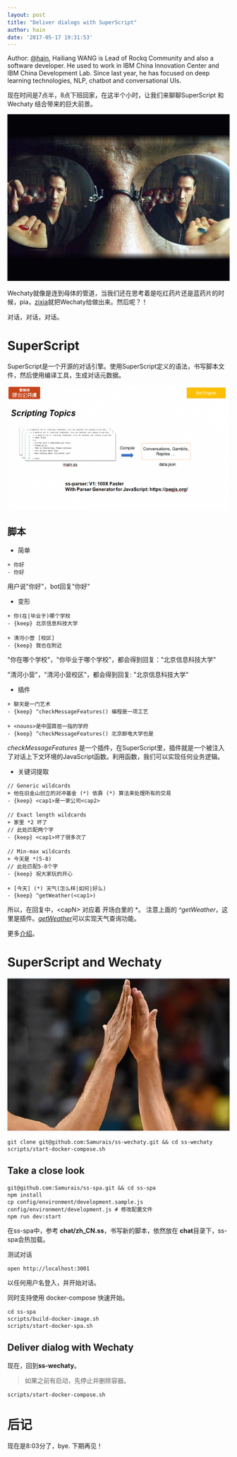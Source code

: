 ```yaml
---
layout: post
title: "Deliver dialogs with SuperScript"
author: hain
date: '2017-05-17 19:31:53'
---
```


Author: [@hain](http://blog.chatbot.io/webcv/), Hailiang WANG is Lead of Rockq Community and also a software developer. He used to work in IBM China Innovation Center and IBM China Development Lab. Since last year, he has focused on deep learning technologies, NLP, chatbot and conversational UIs.

现在时间是7点半，8点下班回家，在这半个小时，让我们来聊聊SuperScript 和 Wechaty 结合带来的巨大前景。

![](/download/2017/samurais-the-matrix.jpg)

Wechaty就像是连到母体的管道，当我们还在思考着是吃红药片还是蓝药片的时候，pia，[zixia](https://github.com/zixia)就把Wechaty给做出来。然后呢？！

对话，对话，对话。

# SuperScript 

SuperScript是一个开源的对话引擎。使用SuperScript定义的语法，书写脚本文件，然后使用编译工具，生成对话元数据。

![](/download/2017/samrais-ss-1.png)

## 脚本

* 简单

```
+ 你好
- 你好
```

用户说"你好"，bot回复"你好"

* 变形

```
+ 你(在|毕业于)哪个学校
- {keep} 北京信息科技大学

+ 清河小营 [校区]
- {keep} 我也在附近
```

"你在哪个学校"，"你毕业于哪个学校"，都会得到回复："北京信息科技大学"

"清河小营"，"清河小营校区"，都会得到回复: "北京信息科技大学"


* 插件

```
+ 聊天是一门艺术
- {keep} ^checkMessageFeatures() 编程是一项工艺

+ <nouns>是中国首屈一指的学府
- {keep} ^checkMessageFeatures() 北京邮电大学也是
```

*checkMessageFeatures* 是一个插件，在SuperScript里，插件就是一个被注入了对话上下文环境的JavaScript函数。利用函数，我们可以实现任何业务逻辑。

* 关键词提取

```
// Generic wildcards
+ 他在旧金山创立的对冲基金 (*) 依靠 (*) 算法来处理所有的交易
- {keep} <cap1>是一家公司<cap2>

// Exact length wildcards
+ 家里 *2 坏了
// 此处匹配两个字
- {keep} <cap1>坏了很多次了

// Min-max wildcards
+ 今天是 *(5-8)
// 此处匹配5-8个字
- {keep} 祝大家玩的开心

+ [今天] (*) 天气(怎么样|如何|好么)
- {keep} ^getWeather(<cap1>)
```

所以，在回复中，\<capN\> 对应着 开场白里的 *。
注意上面的 *^getWeather*，这里是插件。[*getWeather*](https://github.com/Samurais/ss-spa/blob/develop/plugins/index.plugin.js#L24)可以实现天气查询功能。

更多[介绍](http://www.leiphone.com/news/201704/JvBW78wfyvcfB4xW.html)。


# SuperScript and Wechaty
![](/download/2017/samurias-hifive.jpg)

```
git clone git@github.com:Samurais/ss-wechaty.git && cd ss-wechaty
scripts/start-docker-compose.sh
```

## Take a close look

```
git@github.com:Samurais/ss-spa.git && cd ss-spa
npm install
cp config/environment/development.sample.js config/environment/development.js # 修改配置文件
npm run dev:start
```

在ss-spa中，参考 **chat/zh_CN.ss**，书写新的脚本，依然放在 **chat**目录下，ss-spa会热加载。

测试对话
```
open http://localhost:3001
```

以任何用户名登入，并开始对话。

同时支持使用 docker-compose 快速开始。
```
cd ss-spa
scripts/build-docker-image.sh
scripts/start-docker-spa.sh
```

## Deliver dialog with Wechaty
现在，回到**ss-wechaty**。

> 如果之前有启动，先停止并删除容器。

```
scripts/start-docker-compose.sh
```

# 后记
现在是8:03分了，bye. 下期再见！